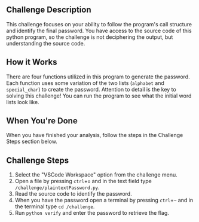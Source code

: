 ## Challenge Description
This challenge focuses on your ability to follow the program's call structure and identify the final password. You have access to the source code of this python program, so the challenge is not deciphering the output, but understanding the source code.

## How it Works
There are four functions utilized in this program to generate the password. Each function uses some variation of the two lists (```alphabet``` and ```special_char```) to create the password. Attention to detail is the key to solving this challenge! You can run the program to see what the initial word lists look like.

## When You're Done
When you have finished your analysis, follow the steps in the Challenge Steps section below.

## Challenge Steps
1. Select the "VSCode Workspace" option from the challenge menu.
2. Open a file by pressing ```ctrl```+```o``` and in the text field type ```/challenge/plaintextPassword.py```.
3. Read the source code to identify the password.
4. When you have the password open a terminal by pressing ```ctrl```+```~``` and in the terminal type ```cd /challenge```.
5. Run ```python verify``` and enter the password to retrieve the flag.